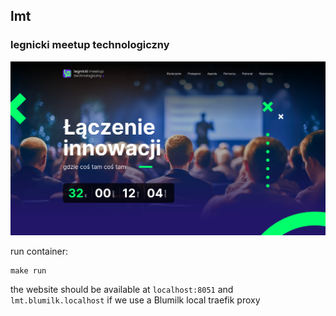 ## lmt
### legnicki meetup technologiczny

![./screenshot.png](./screenshot.png)

run container: 
```
make run
```

the website should be available at `localhost:8051` and `lmt.blumilk.localhost`  if we use a Blumilk local traefik proxy